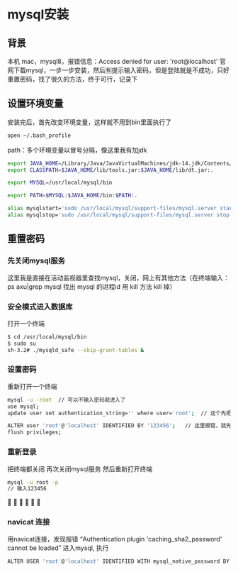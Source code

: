 # mysql安装

## 背景
本机 mac，mysql8，报错信息：Access denied for user: 'root@localhost'
官网下载mysql，一步一步安装，然后🈶提示输入密码，但是登陆就是不成功，只好重置密码，找了很久的方法，终于可行，记录下

## 设置环境变量
安装完后，首先改变环境变量，这样就不用到bin里面执行了
``` bash
open ~/.bash_profile
```

path：多个环境变量以冒号分隔，像这里我有加jdk
``` bash
export JAVA_HOME=/Library/Java/JavaVirtualMachines/jdk-14.jdk/Contents/Home
export CLASSPATH=$JAVA_HOME/lib/tools.jar:$JAVA_HOME/lib/dt.jar:.

export MYSQL=/usr/local/mysql/bin

export PATH=$MYSQL:$JAVA_HOME/bin:$PATH:.

alias mysqlstart='sudo /usr/local/mysql/support-files/mysql.server start'
alias mysqlstop='sudo /usr/local/mysql/support-files/mysql.server stop'

```

## 重置密码

### 先关闭mysql服务
这里我是直接在活动监视器里查找mysql，关闭，网上有其他方法（在终端输入： ps  axu|grep mysql   找出 mysql 的进程id 用 kill 方法 kill 掉）

### 安全模式进入数据库
打开一个终端
``` bash
$ cd /usr/local/mysql/bin
$ sudo su
sh-3.2# ./mysqld_safe --skip-grant-tables &
```
### 设置密码
重新打开一个终端
``` bash
mysql -u -root  // 可以不输入密码就进入了
use mysql;
update user set authentication_string='' where user='root';  // 这个先把密码设空？？？

ALTER user 'root'@'localhost' IDENTIFIED BY '123456';   // 这里报错，就先输入flush privileges;
flush privileges;
```

### 重新登录
把终端都关闭
再次关闭mysql服务
然后重新打开终端
``` bash
mysql -u root -p
// 输入123456
```

:tada: :cherry_blossom: :tada: :cherry_blossom: :tada: :cherry_blossom:

### navicat 连接
用navicat连接，发现报错 “Authentication plugin 'caching_sha2_password' cannot be loaded”
进入mysql, 执行
``` bash
ALTER USER 'root'@'localhost' IDENTIFIED WITH mysql_native_password BY '123456';
```

